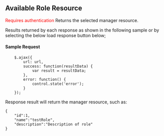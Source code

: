 ## Available Role Resource
<span style="color:red">Requires authentication</span> 
Returns the selected manager resource.

Results returned by each response as shown in the following sample or by selecting the below load response button below;
#### Sample Request
```
	$.ajax({
		url: url,
		success: function(resultData) { 
			var result = resultData;
		},
		error: function() {
			control.state('error');
		}
	});
```
Response result will return the manager resource, such as:

```
{
	"id":1,
    "name":"testRole",
    "description":"Description of role"
}
```